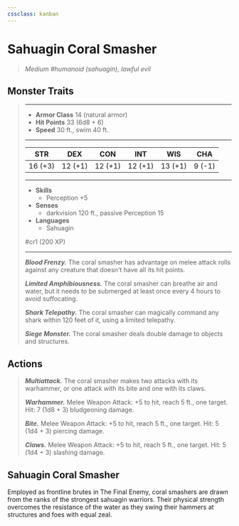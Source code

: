 ```yaml
---
cssclass: kanban
---
```


# Sahuagin Coral Smasher
>*Medium #humanoid (sahuagin), lawful evil*
## Monster Traits
>___
>- **Armor Class** 14 (natural armor)
>- **Hit Points** 33 (6d8 + 6)
>- **Speed** 30 ft., swim 40 ft.
>___
>|STR|DEX|CON|INT|WIS|CHA|
>|:---:|:---:|:---:|:---:|:---:|:---:|
>|16 (+3)|12 (+1)|12 (+1)|12 (+1)|13 (+1)|9 (-1)|
>___
>- **Skills**
>	 - Perception +5
>- **Senses**
>	 - darkvision 120 ft., passive Perception 15
>- **Languages**
>	 - Sahuagin
>
> #cr1 (200 XP)
>___
>***Blood Frenzy.*** The coral smasher has advantage on melee attack rolls against any creature that doesn't have all its hit points.  
>
>***Limited Amphibiousness.*** The coral smasher can breathe air and water, but it needs to be submerged at least once every 4 hours to avoid suffocating.  
>
>***Shark Telepathy.*** The coral smasher can magically command any shark within 120 feet of it, using a limited telepathy.  
>
>***Siege Monster.*** The coral smasher deals double damage to objects and structures.  
>
## Actions
>***Multiattack.*** The coral smasher makes two attacks with its warhammer, or one attack with its bite and one with its claws.  
>
>***Warhammer.*** Melee Weapon Attack: +5 to hit, reach 5 ft., one target. Hit: 7 (1d8 + 3) bludgeoning damage.  
>
>***Bite.*** Melee Weapon Attack: +5 to hit, reach 5 ft., one target. Hit: 5 (1d4 + 3) piercing damage.  
>
>***Claws.*** Melee Weapon Attack: +5 to hit, reach 5 ft., one target. Hit: 5 (1d4 + 3) slashing damage.
## Sahuagin Coral Smasher
Employed as frontline brutes in The Final Enemy, coral smashers are drawn from the ranks of the strongest sahuagin warriors. Their physical strength overcomes the resistance of the water as they swing their hammers at structures and foes with equal zeal.